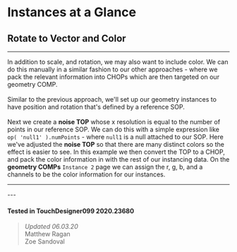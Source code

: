 <!DOCTYPE html>
<html>
<head>    
    <link rel="stylesheet" href="../../../assets/styles.css">
</head>
<body>

<h1>Instances at a Glance</h1>
<h2>Rotate to Vector and Color</h2>
<hr>
<p>In addition to scale, and rotation, we may also want to include color. We can do this manually in a similar fashion to our other approaches - where we pack the relevant information into CHOPs which are then targeted on our geometry COMP. 
<br>
<br>
Similar to the previous approach, we'll set up our geometry instances to have position and rotation that's defined by a reference SOP.
<br>
<br>
Next we create a <b>noise TOP</b> whose x resolution is equal to the number of points in our reference SOP. We can do this with a simple expression like <code>op( 'null1' ).numPoints</code> - where <code>null1</code> is a null attached to our SOP. Here we've adjusted the <b>noise TOP</b> so that there are many distinct colors so the effect is easier to see. In this example we then convert the TOP to a CHOP, and pack the color information in with the rest of our instancing data. On the <b>geometry COMPs</b> <code>Instance 2</code> page we can assign the r, g, b, and a channels to be the color information for our instances.
</p> 

<hr>
---

#### Tested in TouchDesigner099 2020.23680 
>*Updated 06.03.20*  
Matthew Ragan  
Zoe Sandoval  